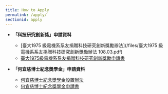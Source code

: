```yaml
---
title: How to Apply
permalink: /apply/
sectionid: apply
---
```

- **「科技研究創新獎」申請資料**
  - [臺大1975 級電機系系友捐贈科技研究創新獎勵辦法](/files/臺大1975 級電機系系友捐贈科技研究創新獎勵辦法 108.03.pdf)
  - [臺大1975級電機系系友捐贈科技研究創新獎勵申請書](/files/臺大1975級電機系系友捐贈科技研究創新獎勵申請書.doc)

- **「何宜慈博士紀念獎學金」申請資料**
  - [何宜慈博士紀念獎學金設置辦法](/files/何宜慈博士紀念獎學金設置辦法.pdf)
  - [何宜慈博士紀念獎學金申請書](/files/何宜慈博士紀念獎學金申請書.doc)
